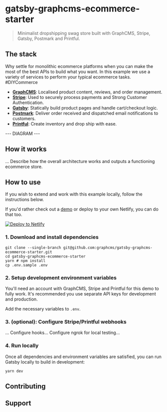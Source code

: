 # gatsby-graphcms-ecommerce-starter

> Minimalist dropshipping swag store built with GraphCMS, Stripe, Gatsby, Postmark and Printful.

## The stack

Why settle for monolithic ecommerce platforms when you can make the most of the best APIs to build what you want. In this example we use a variety of services to perform your typical ecommerce tasks. #DIYCommerce

- **[GraphCMS]()**: Localised product content, reviews, and order management.
- **[Stripe]()**: Used to securely process payments and Strong Customer Authentication.
- **[Gatsby]()**: Statically build product pages and handle cart/checkout logic.
- **[Postmark]()**: Deliver order received and dispatched email notifications to customers.
- **[Printful]()**: Create inventory and drop ship with ease.

--- DIAGRAM ---

## How it works

... Describe how the overall architecture works and outputs a functioning ecommerce store.

## How to use

If you wish to extend and work with this example locally, follow the instructions below.

If you'd rather check out a [demo]() or deploy to your own Netlify, you can do that too.

[![Deploy to Netlify](https://www.netlify.com/img/deploy/button.svg)](https://app.netlify.com/start/deploy?repository=https://github.com/graphcms/gatsby-graphcms-ecommerce-starter)

### 1. Download and install dependencies

```
git clone --single-branch git@github.com:graphcms/gatsby-graphcms-ecommerce-starter.git
cd gatsby-graphcms-ecommerce-starter
yarn # npm install
cp .env.sample .env
```

### 2. Setup development environment variables

You'll need an account with GraphCMS, Stripe and Printful for this demo to fully work. It's recommended you use separate API keys for development and production.

Add the necessary variables to `.env`.

### 3. (optional): Configure Stripe/Printful webhooks

... Configure hooks... Configure ngrok for local testing...

### 4. Run locally

Once all dependencies and environment variables are satisfied, you can run Gatsby locally to build in development:

```dosini
yarn dev
```

## Contributing

## Support
